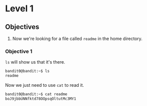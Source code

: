 # Level 1

## Objectives

1. Now we're looking for a file called `readme` in the home directory.

### Objective 1

`ls` will show us that it's there.

```sh
bandit0@bandit:~$ ls
readme
```

Now we just need to use `cat` to read it.

```sh
bandit0@bandit:~$ cat readme 
boJ9jbbUNNfktd78OOpsqOltutMc3MY1
```